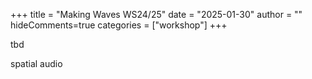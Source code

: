 +++
title = "Making Waves WS24/25"
date = "2025-01-30"
author = ""
hideComments=true
categories = ["workshop"]
+++

tbd

spatial audio
